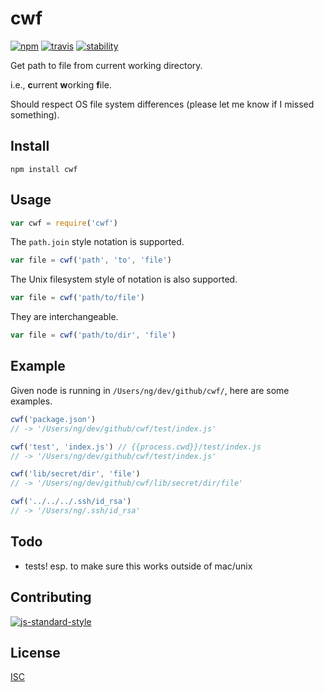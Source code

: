 # cwf

[![npm][npm-image]][npm-url]
[![travis][travis-image]][travis-url]
[![stability][stability-image]][stability-url]

[npm-image]: https://img.shields.io/npm/v/cwf.svg?style=flat-square
[npm-url]: https://www.npmjs.com/package/cwf
[travis-image]: https://img.shields.io/travis/ngoldman/cwf.svg?style=flat-square
[travis-url]: https://travis-ci.org/ngoldman/cwf
[stability-image]: https://img.shields.io/badge/stability-1%20--%20experimental-yellow.svg?style=flat-square
[stability-url]: https://nodejs.org/api/documentation.html#documentation_stability_index

Get path to file from current working directory.

i.e., **c**urrent **w**orking **f**ile.

Should respect OS file system differences (please let me know if I missed something).

## Install

```
npm install cwf
```

## Usage

```js
var cwf = require('cwf')
```

The `path.join` style notation is supported.

```js
var file = cwf('path', 'to', 'file')
```

The Unix filesystem style of notation is also supported.

```js
var file = cwf('path/to/file')
```

They are interchangeable.

```js
var file = cwf('path/to/dir', 'file')
```

## Example

Given node is running in `/Users/ng/dev/github/cwf/`, here are some examples.

```js
cwf('package.json')
// -> '/Users/ng/dev/github/cwf/test/index.js'

cwf('test', 'index.js') // {{process.cwd}}/test/index.js
// -> '/Users/ng/dev/github/cwf/test/index.js'

cwf('lib/secret/dir', 'file')
// -> '/Users/ng/dev/github/cwf/lib/secret/dir/file'

cwf('../../../.ssh/id_rsa')
// -> '/Users/ng/.ssh/id_rsa'
```

## Todo

* tests! esp. to make sure this works outside of mac/unix

## Contributing

[![js-standard-style](https://cdn.rawgit.com/feross/standard/master/badge.svg)](https://github.com/feross/standard)

## License

[ISC](LICENSE.md)
